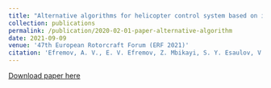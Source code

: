 ```yaml
---
title: "Alternative algorithms for helicopter control system based on inverse dynamics and its upgrade with the use of a sidestick controller."
collection: publications
permalink: /publication/2020-02-01-paper-alternative-algorithm
date: 2021-09-09
venue: '47th European Rotorcraft Forum (ERF 2021)'
citation: 'Efremov, A. V., E. V. Efremov, Z. Mbikayi, S. Y. Esaulov, V. A. Ivchin, and M. I. Myasnikov. &quot;Synthesis of a helicopter control system using inverse dynamics and its upgrade with the use of a sidestick controller.&quot; <i> 47th European Rotorcraft Forum, ERF 2021 </i>, 2021.'
---
```


[Download paper here](https://zmbikayi.github.io/files/Alternative_algorithms_for_helicopter_control.pdf)